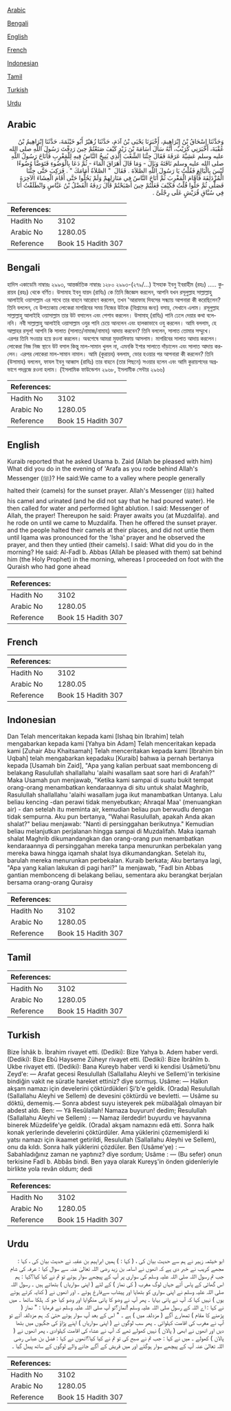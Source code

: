 [Arabic](#arabic)

[Bengali](#bengali)

[English](#english)

[French](#french)

[Indonesian](#indonesian)

[Tamil](#tamil)

[Turkish](#turkish)

[Urdu](#urdu)

## Arabic


<div dir="rtl" lang="ar" style={{fontSize:'larger',backgroundColor:'#f8f9fa',padding:20}}>
وَحَدَّثَنَا إِسْحَاقُ بْنُ إِبْرَاهِيمَ، أَخْبَرَنَا يَحْيَى بْنُ آدَمَ، حَدَّثَنَا زُهَيْرٌ أَبُو خَيْثَمَةَ، حَدَّثَنَا إِبْرَاهِيمُ بْنُ عُقْبَةَ، أَخْبَرَنِي كُرَيْبٌ، أَنَّهُ سَأَلَ أُسَامَةَ بْنَ زَيْدٍ كَيْفَ صَنَعْتُمْ حِينَ رَدِفْتَ رَسُولَ اللَّهِ صلى الله عليه وسلم عَشِيَّةَ عَرَفَةَ فَقَالَ جِئْنَا الشِّعْبَ الَّذِي يُنِيخُ النَّاسُ فِيهِ لِلْمَغْرِبِ فَأَنَاخَ رَسُولُ اللَّهِ صلى الله عليه وسلم نَاقَتَهُ وَبَالَ - وَمَا قَالَ أَهَرَاقَ الْمَاءَ - ثُمَّ دَعَا بِالْوَضُوءِ فَتَوَضَّأَ وُضُوءًا لَيْسَ بِالْبَالِغِ فَقُلْتُ يَا رَسُولَ اللَّهِ الصَّلاَةَ ‏.‏ فَقَالَ ‏ "‏ الصَّلاَةُ أَمَامَكَ ‏"‏ ‏.‏ فَرَكِبَ حَتَّى جِئْنَا الْمُزْدَلِفَةَ فَأَقَامَ الْمَغْرِبَ ثُمَّ أَنَاخَ النَّاسُ فِي مَنَازِلِهِمْ وَلَمْ يَحُلُّوا حَتَّى أَقَامَ الْعِشَاءَ الآخِرَةَ فَصَلَّى ثُمَّ حَلُّوا قُلْتُ فَكَيْفَ فَعَلْتُمْ حِينَ أَصْبَحْتُمْ قَالَ رَدِفَهُ الْفَضْلُ بْنُ عَبَّاسٍ وَانْطَلَقْتُ أَنَا فِي سُبَّاقِ قُرَيْشٍ عَلَى رِجْلَىَّ ‏.‏
</div>
<div style={{backgroundColor:'#f8f9fa',padding:20, marginBottom: 10}}><table> <thead> <tr> <th>References:</th> <th></th> </tr> </thead> <tbody><tr><td>Hadith No</td><td>3102</td></tr><tr><td>Arabic No</td><td>1280.05</td></tr><tr><td>Reference</td><td>Book 15 Hadith 307</td></tr></tbody></table></div>

## Bengali


<div dir="ltr" lang="bn" style={{fontSize:'larger',backgroundColor:'#f8f9fa',padding:20}}>
হাদিস একাডেমি নাম্বারঃ ২৯৯৩, আন্তর্জাতিক নাম্বারঃ ১২৮০ ২৯৯৩-(২৭৯/...) ইসহাক ইবনু ইবরাহীম (রহঃ) ..... কুরায়ব (রহঃ) থেকে বর্ণিত। উসামাহ ইবনু যায়দ (রাযিঃ) কে তিনি জিজ্ঞেস করলেন, আপনি যখন রসূলুল্লাহ সাল্লাল্লাহু আলাইহি ওয়াসাল্লাম এর সাথে তার বাহনে আরোহণ করলেন, তখন 'আরাফাহ দিবসের সন্ধ্যায় আপনারা কী করেছিলেন? তিনি বললেন, যে উপত্যকায় লোকেরা মাগরিবের সময় নিজের উটকে (বিশ্রামের জন্য) বসায়, সেখানে এলাম। রসূলুল্লাহ সাল্লাল্লাহু আলাইহি ওয়াসাল্লাম তার উট বসালেন এবং পেশাব করলেন। উসামাহ্ (রাযিঃ) পানি ঢেলে দেয়ার কথা বলেননি। নবী সাল্লাল্লাহু আলাইহি ওয়াসাল্লাম ওযুর পানি চেয়ে আনলেন এবং হালকাভাবে ওযু করলেন। আমি বললাম, হে আল্লাহর রসূল! আপনি কি সালাত (সালাত/নামাজ/নামায) আদায় করবেন? তিনি বললেন, সালাত তোমার সম্মুখে। এরপর তিনি সওয়ার হয়ে রওনা করলেন। অবশেষে আমরা মুযদালিফায় আসলাম। মাগরিবের সালাত আদায় করলেন। লোকেরা নিজ নিজ স্থানে উট বসাল কিন্তু মাল-সামান খুলল না, এমনকি ইশার সালাতে দাঁড়ালেন এবং সালাত আদায় করলেন। এরপর লোকেরা মাল-সামান নামাল। আমি (কুরায়ব) বললাম, ভোর হওয়ার পর আপনারা কী করলেন? তিনি (উসামাহ) বললেন, ফাযল ইবনু আব্বাস (রাযিঃ) তার বাহনে (তার পিছনে) সওয়ার হলেন এবং আমি কুরায়শদের অগ্রভাগে পদব্রজে রওনা হলাম। (ইসলামিক ফাউন্ডেশন ২৯৬৮, ইসলামীক সেন্টার ২৯৬৬)
</div>
<div style={{backgroundColor:'#f8f9fa',padding:20, marginBottom: 10}}><table> <thead> <tr> <th>References:</th> <th></th> </tr> </thead> <tbody><tr><td>Hadith No</td><td>3102</td></tr><tr><td>Arabic No</td><td>1280.05</td></tr><tr><td>Reference</td><td>Book 15 Hadith 307</td></tr></tbody></table></div>

## English


<div dir="ltr" lang="en" style={{fontSize:'larger',backgroundColor:'#f8f9fa',padding:20}}>
Kuraib reported that he asked Usama b. Zaid (Allah be pleased with him) What did you do in the evening of 'Arafa as you rode behind Allah's Messenger (ﷺ)? He said:We came to a valley where people generally halted their (camels) for the sunset prayer. Allah's Messenger (ﷺ) halted his camel and urinated (and he did not say that he had poured water). He then called for water and performed light ablution. I said: Messenger of Allah, the prayer! Thereupon he said: Prayer awaits you (at Muzdalifa). and he rode on until we came to Muzdalifa. Then he offered the sunset prayer. and the people halted their camels at their places, and did not untie them until Iqama was pronounced for the 'Isha' prayer and he observed the prayer, and then they untied (their camels). I said: What did you do in the morning? He said: Al-Fadl b. Abbas (Allah be pleased with them) sat behind him (the Holy Prophet) in the morning, whereas I proceeded on foot with the Quraish who had gone ahead
</div>
<div style={{backgroundColor:'#f8f9fa',padding:20, marginBottom: 10}}><table> <thead> <tr> <th>References:</th> <th></th> </tr> </thead> <tbody><tr><td>Hadith No</td><td>3102</td></tr><tr><td>Arabic No</td><td>1280.05</td></tr><tr><td>Reference</td><td>Book 15 Hadith 307</td></tr></tbody></table></div>

## French


<div dir="ltr" lang="fr" style={{fontSize:'larger',backgroundColor:'#f8f9fa',padding:20}}>

</div>
<div style={{backgroundColor:'#f8f9fa',padding:20, marginBottom: 10}}><table> <thead> <tr> <th>References:</th> <th></th> </tr> </thead> <tbody><tr><td>Hadith No</td><td>3102</td></tr><tr><td>Arabic No</td><td>1280.05</td></tr><tr><td>Reference</td><td>Book 15 Hadith 307</td></tr></tbody></table></div>

## Indonesian


<div dir="ltr" lang="id" style={{fontSize:'larger',backgroundColor:'#f8f9fa',padding:20}}>
Dan Telah menceritakan kepada kami [Ishaq bin Ibrahim] telah mengabarkan kepada kami [Yahya bin Adam] Telah menceritakan kepada kami [Zuhair Abu Khaitsamah] Telah menceritakan kepada kami [Ibrahim bin Uqbah] telah mengabarkan kepadaku [Kuraib] bahwa ia pernah bertanya kepada [Usamah bin Zaid], "Apa yang kalian perbuat saat membonceng di belakang Rasulullah shallallahu 'alaihi wasallam saat sore hari di Arafah?" Maka Usamah pun menjawab, "Ketika kami sampai di suatu bukit tempat orang-orang menambatkan kendaraannya di situ untuk shalat Maghrib, Rasulullah shallallahu 'alaihi wasallam juga ikut manambatkan Untanya. Lalu beliau kencing -dan perawi tidak menyebutkan; Ahraqal Maa' (menuangkan air) - dan setelah itu meminta air, kemudian beliau pun berwudlu dengan tidak sempurna. Aku pun bertanya, "Wahai Rasulullah, apakah Anda akan shalat?" beliau menjawab: "Nanti di persinggahan berikutnya." Kemudian beliau melanjutkan perjalanan hingga sampai di Muzdalifah. Maka iqamah shalat Maghrib dikumandangkan dan orang-orang pun menambatkan kendaraannya di persinggahan mereka tanpa menurunkan perbekalan yang mereka bawa hingga iqamah shalat Isya dikumandangkan. Setelah itu, barulah mereka menurunkan perbekalan. Kuraib berkata; Aku bertanya lagi, "Apa yang kalian lakukan di pagi hari?" Ia menjawab, "Fadl bin Abbas gantian membonceng di belakang beliau, sementara aku berangkat berjalan bersama orang-orang Quraisy
</div>
<div style={{backgroundColor:'#f8f9fa',padding:20, marginBottom: 10}}><table> <thead> <tr> <th>References:</th> <th></th> </tr> </thead> <tbody><tr><td>Hadith No</td><td>3102</td></tr><tr><td>Arabic No</td><td>1280.05</td></tr><tr><td>Reference</td><td>Book 15 Hadith 307</td></tr></tbody></table></div>

## Tamil


<div dir="ltr" lang="ta" style={{fontSize:'larger',backgroundColor:'#f8f9fa',padding:20}}>

</div>
<div style={{backgroundColor:'#f8f9fa',padding:20, marginBottom: 10}}><table> <thead> <tr> <th>References:</th> <th></th> </tr> </thead> <tbody><tr><td>Hadith No</td><td>3102</td></tr><tr><td>Arabic No</td><td>1280.05</td></tr><tr><td>Reference</td><td>Book 15 Hadith 307</td></tr></tbody></table></div>

## Turkish


<div dir="ltr" lang="tr" style={{fontSize:'larger',backgroundColor:'#f8f9fa',padding:20}}>
Bize İshâk b. İbrahim rivayet etti. (Dediki): Bize Yahya b. Adem haber verdi. (Dediki): Bize Ebû Hayseme Züheyr rivayet etti. (Dediki): Bize İbrâhîm b. Ukbe rivayet etti. (Dediki): Bana Kureyb haber verdi ki kendisi Usâmetü'bnu Zeyd'e: — Arafat gecesi Resulullah (Sallallahu Aleyhi ve Sellem)'in terkisine bindiğin vakit ne süratle hareket ettiniz? diye sormuş. Usâme: — Halkın akşam namazı için develerini çöktürdükleri Şi'b'e geldik. (Orada) Resulullah (Sallallahu Aleyhi ve Sellem) de devesini çöktürdü ve bevletti. — Usâme su döktü, dememiş.— Sonra abdest suyu isteyerek pek mübalâğalı olmayan bir abdest aldı. Ben: — Yâ Resûlallah! Namaza buyurun! dedim; Resulullah (Sallallahu Aleyhi ve Sellem) : — Namaz ilerdedir! buyurdu ve hayvanına binerek Müzdelife'ye geldik. (Orada) akşam namazını edâ etti. Sonra halk konak yerlerinde develerini çöktürdüler. Ama yüklerini çözmemişlerdi ki yatsı namazı için ikaamet getirildi, Resulullah (Sallallahu Aleyhi ve Sellem), onu da kıldı. Sonra halk yüklerini çözdüler. Ben (Usâme'ye) : — Sabahladığınız zaman ne yaptınız? diye sordum; Usâme : — (Bu sefer) onun terkisine Fadl b. Abbâs bindi. Ben yaya olarak Kureyş'in önden gidenleriyle birlikte yola revân oldum; dedi
</div>
<div style={{backgroundColor:'#f8f9fa',padding:20, marginBottom: 10}}><table> <thead> <tr> <th>References:</th> <th></th> </tr> </thead> <tbody><tr><td>Hadith No</td><td>3102</td></tr><tr><td>Arabic No</td><td>1280.05</td></tr><tr><td>Reference</td><td>Book 15 Hadith 307</td></tr></tbody></table></div>

## Urdu


<div dir="rtl" lang="ur" style={{fontSize:'larger',backgroundColor:'#f8f9fa',padding:20}}>
ابو خیثمہ زہیر نے ہم سے حدیث بیان کی ، ( کہا : ) ہمیں ابراہیم بن عقبہ نے حدیث بیان کی ، کہا : مجھے کریب نے خبر دی ہے کہ انھوں نے اسامہ بن زید رضی اللہ تعالیٰ عنہ سے سوال کیا : عرفہ کی شام جب تم رسول اللہ صلی اللہ علیہ وسلم کی سواری پر آپ کے پیچھے سوار ہوئے تو تم نے کیا کیا؟کہا : ہم اس گھاٹی کے پاس آئے جہاں لوگ مغرب ( کی نماز ) کے لئے ( اپنی سواریاں ) بٹھاتے ہیں ۔ رسول اللہ صلی اللہ علیہ وسلم نے اپنی سواری کو بٹھایا اور پیشاب سےفارغ ہوئے ۔ اور انھوں نے ( کنایہ کرتے ہوئے یوں ) نہیں کہا کہ آپ نے پانی بہایا ۔ پھر آپ نے وضو کا پانی منگوایا اور وضو کیا جو کہ ہلکا ساتھا ۔ میں نے کہا : اے اللہ کے رسول صلی اللہ علیہ وسلم !نماز؟تو آپ صلی اللہ علیہ وسلم نے فرمایا : " نماز ( پڑھنے کا مقام ) تمھارے آگے ( مزدلفہ میں ) ہے ۔ " اس کے بعد آپ سوار ہوئے حتیٰ کہ ہم مزدلفہ آئے تو آپ نے مغرب کی اقامت کہلوائی ۔ پھر سب لوگوں نے ( اپنی سواریاں ) اپنے پڑاؤ کی جگہوں میں بٹھا دیں اور انھوں نے ابھی ( پالان ) نہیں کھولے تھے کہ آپ نے عشاء کی اقامت کہلوادی ، پھر انھوں نے ( پالان ) کھولے ۔ میں نے کہا : جب تم نے صبح کی تو تم نے کیا کیا؟انھوں نے کہا : فضل بن عباس رضی اللہ تعالیٰ عنہ آپ کے پیچھے سوار ہوگئے اور میں قریش کے آگے جانے والے لوگوں کے ساتھ پیدل گیا ۔
</div>
<div style={{backgroundColor:'#f8f9fa',padding:20, marginBottom: 10}}><table> <thead> <tr> <th>References:</th> <th></th> </tr> </thead> <tbody><tr><td>Hadith No</td><td>3102</td></tr><tr><td>Arabic No</td><td>1280.05</td></tr><tr><td>Reference</td><td>Book 15 Hadith 307</td></tr></tbody></table></div>